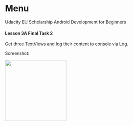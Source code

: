 # Menu
Udacity EU Scholarship Android Development for Beginners

#### Lesson 3A Final Task 2
Get three TextViews and log their content to console via Log.

Screenshot:

<img src="https://dl.dropboxusercontent.com/s/rtoofo388ojhehf/Screenshot_1491245522.png?dl=0" alt="" width=200/>
